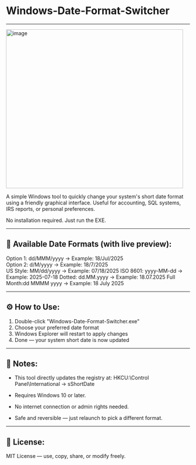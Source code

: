 # Windows-Date-Format-Switcher
----------------------------------------
<img width="485" height="434" alt="image" src="https://github.com/user-attachments/assets/3750bfe3-9064-43a5-ab74-7423a612265f" />

A simple Windows tool to quickly change your system's short date format using a friendly graphical interface. Useful for accounting, SQL systems, IRS reports, or personal preferences.

No installation required. Just run the EXE.

------------------------------------------------
📅 Available Date Formats (with live preview):
------------------------------------------------

  Option 1:  dd/MMM/yyyy      →  Example: 18/Jul/2025  
  Option 2:  d/M/yyyy         →  Example: 18/7/2025  
  US Style:  MM/dd/yyyy       →  Example: 07/18/2025
  ISO 8601:  yyyy-MM-dd       →  Example: 2025-07-18
  Dotted:    dd.MM.yyyy       →  Example: 18.07.2025
  Full Month:dd MMMM yyyy     →  Example: 18 July 2025

------------------------------------------
⚙️  How to Use:
------------------------------------------

1. Double-click "Windows-Date-Format-Switcher.exe"
2. Choose your preferred date format
3. Windows Explorer will restart to apply changes
4. Done — your system short date is now updated

------------------------------------------
📌 Notes:
------------------------------------------

- This tool directly updates the registry at:
  HKCU:\Control Panel\International → sShortDate

- Requires Windows 10 or later.
- No internet connection or admin rights needed.
- Safe and reversible — just relaunch to pick a different format.

------------------------------------------
📄 License:
------------------------------------------

MIT License — use, copy, share, or modify freely.

